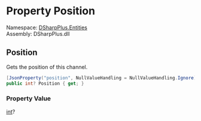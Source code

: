 # Property Position

Namespace: [DSharpPlus.Entities](DSharpPlus.Entities.md)  
Assembly: DSharpPlus.dll

## <a id="DSharpPlus_Entities_DiscordPartialChannel_Position"></a>Position

Gets the position of this channel.

```csharp
[JsonProperty("position", NullValueHandling = NullValueHandling.Ignore)]
public int? Position { get; }
```

### Property Value

[int](https://learn.microsoft.com/dotnet/api/system.int32)?

